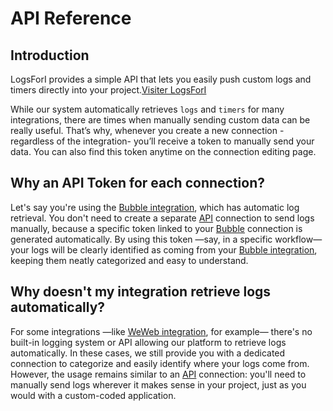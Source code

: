 # API Reference

## Introduction
LogsForI provides a simple API that lets you easily push custom logs and timers directly into your project.[Visiter LogsForI](https://logsfori.com)

While our system automatically retrieves `logs` and `timers` for many integrations, there are times when manually sending custom data can be really useful. That’s why, whenever you create a new connection -regardless of the integration- you’ll receive a token to manually send your data. You can also find this token anytime on the connection editing page.


## Why an API Token for each connection?
Let's say you're using the [Bubble integration](/integration/bubble.md), which has automatic log retrieval. You don't need to create a separate [API](/integration/api.md) connection to send logs manually, because a specific token linked to your [Bubble](/integration/bubble.md) connection is generated automatically. By using this token —say, in a specific workflow— your logs will be clearly identified as coming from your [Bubble integration](/integration/bubble.md), keeping them neatly categorized and easy to understand.

## Why doesn't my integration retrieve logs automatically?
For some integrations —like [WeWeb integration](/integration/weweb.md), for example— there's no built-in logging system or API allowing our platform to retrieve logs automatically. In these cases, we still provide you with a dedicated connection to categorize and easily identify where your logs come from. However, the usage remains similar to an [API](/integration/api.md) connection: you'll need to manually send logs wherever it makes sense in your project, just as you would with a custom-coded application.